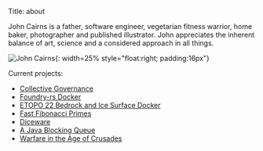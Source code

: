 Title: about

John Cairns is a father, software engineer, vegetarian fitness warrior, home baker, photographer and published illustrator.  John appreciates the inherent balance of art, science and a considered approach in all things.

![John Cairns]({static}/images/universe/Feb22Portrait.jpg){: width=25% style="float:right; padding:16px"}

Current projects:

* [Collective Governance](https://github.com/collectivexyz/collective-governance-v1)
* [Foundry-rs Docker](https://github.com/collectivexyz/foundry)
* [ETOPO 22 Bedrock and Ice Surface Docker](https://github.com/jac18281828/bedrock)
* [Fast Fibonacci Primes](https://github.com/jac18281828/gofib)
* [Diceware](https://github.com/jac18281828/diceware)
* [A Java Blocking Queue](https://github.com/conversant/disruptor)
* [Warfare in the Age of Crusades](https://www.penandswordbooks.com/author/john-cairns/)

